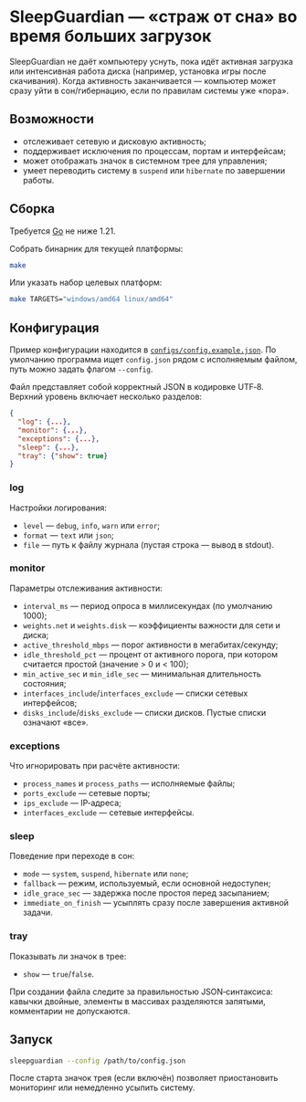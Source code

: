# SleepGuardian — «страж от сна» во время больших загрузок

SleepGuardian не даёт компьютеру уснуть, пока идёт активная загрузка или интенсивная работа диска (например, установка игры после скачивания). Когда активность заканчивается — компьютер может сразу уйти в сон/гибернацию, если по правилам системы уже «пора».

## Возможности

- отслеживает сетевую и дисковую активность;
- поддерживает исключения по процессам, портам и интерфейсам;
- может отображать значок в системном трее для управления;
- умеет переводить систему в `suspend` или `hibernate` по завершении работы.

## Сборка

Требуется [Go](https://golang.org/) не ниже 1.21.

Собрать бинарник для текущей платформы:

```bash
make
```

Или указать набор целевых платформ:

```bash
make TARGETS="windows/amd64 linux/amd64"
```

## Конфигурация

Пример конфигурации находится в [`configs/config.example.json`](configs/config.example.json).
По умолчанию программа ищет `config.json` рядом с исполняемым файлом, путь можно задать флагом `--config`.

Файл представляет собой корректный JSON в кодировке UTF‑8. Верхний уровень включает несколько разделов:

```json
{
  "log": {...},
  "monitor": {...},
  "exceptions": {...},
  "sleep": {...},
  "tray": {"show": true}
}
```

### log
Настройки логирования:
- `level` — `debug`, `info`, `warn` или `error`;
- `format` — `text` или `json`;
- `file` — путь к файлу журнала (пустая строка — вывод в stdout).

### monitor
Параметры отслеживания активности:
- `interval_ms` — период опроса в миллисекундах (по умолчанию 1000);
- `weights.net` и `weights.disk` — коэффициенты важности для сети и диска;
- `active_threshold_mbps` — порог активности в мегабитах/секунду;
- `idle_threshold_pct` — процент от активного порога, при котором считается простой (значение > 0 и < 100);
- `min_active_sec` и `min_idle_sec` — минимальная длительность состояния;
- `interfaces_include`/`interfaces_exclude` — списки сетевых интерфейсов;
- `disks_include`/`disks_exclude` — списки дисков. Пустые списки означают «все».

### exceptions
Что игнорировать при расчёте активности:
- `process_names` и `process_paths` — исполняемые файлы;
- `ports_exclude` — сетевые порты;
- `ips_exclude` — IP‑адреса;
- `interfaces_exclude` — сетевые интерфейсы.

### sleep
Поведение при переходе в сон:
- `mode` — `system`, `suspend`, `hibernate` или `none`;
- `fallback` — режим, используемый, если основной недоступен;
- `idle_grace_sec` — задержка после простоя перед засыпанием;
- `immediate_on_finish` — усыплять сразу после завершения активной задачи.

### tray
Показывать ли значок в трее:
- `show` — `true`/`false`.

При создании файла следите за правильностью JSON‑синтаксиса: кавычки двойные, элементы в массивах разделяются запятыми, комментарии не допускаются.

## Запуск

```bash
sleepguardian --config /path/to/config.json
```

После старта значок трея (если включён) позволяет приостановить мониторинг или немедленно усыпить систему.
